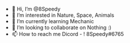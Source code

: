 - 👋 Hi, I’m @8Speedy
- 👀 I’m interested in Nature, Space, Animals
- 🌱 I’m currently learning Mechanic
- 💞️ I’m looking to collaborate on Nothing :)
- 📫 How to reach me Dicord - ! 8Speedy#6765

<!---
8Speedy/8Speedy is a ✨ special ✨ repository because its `README.md` (this file) appears on your GitHub profile.
You can click the Preview link to take a look at your changes.
--->

